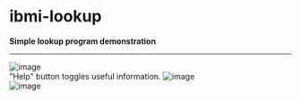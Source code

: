 # ibmi-lookup
**Simple lookup program demonstration**
***  
![image](https://github.com/user-attachments/assets/4fdc3be7-2506-4e47-85ab-d7bcb47d7812)  
"Help" button toggles useful information.
![image](https://github.com/user-attachments/assets/ea15a30f-893a-4350-a9ec-836e5a3a28f7)  
![image](https://github.com/user-attachments/assets/d97b5425-6ab7-40f0-9cd2-729915b1c2b8)  
